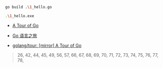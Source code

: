 

```bash
go build .\1_hello.go

.\1_hello.exe
```

- [A Tour of Go](https://tour.golang.org/welcome/1)
- [Go 语言之旅](https://tour.go-zh.org/welcome/1)

- [golang/tour: [mirror] A Tour of Go](https://github.com/golang/tour)

> 26,
> 42, 44, 45, 49,
> 56, 57,
> 66, 67, 68, 69, 70, 71, 72, 73, 74, 75,
> 76, 77, 
> 78,
